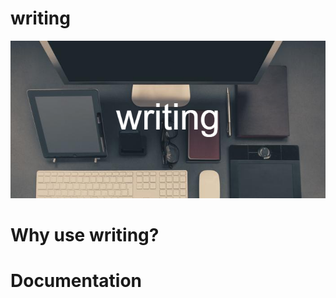 # writing
![writing](images/writing.png)  
<!--A converter for markdown files to a pdf for novels or screenplay-->

# Why use writing?

# Documentation
